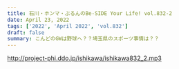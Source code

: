 ```yaml
---
title: 石川・ホンマ・ぶるんのBe-SIDE Your Life! vol.832-2
date: April 23, 2022
tags: ['2022', 'April 2022', 'vol.832']
draft: false
summary: こんどのGWは野球へ？？埼玉県のスポーツ事情は？？
---
```


http://project-phi.ddo.jp/ishikawa/ishikawa832_2.mp3